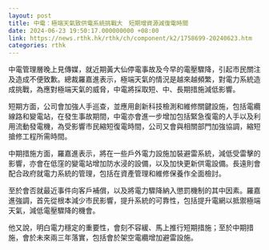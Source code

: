 ```yaml
---
layout: post
title: 中電：極端天氣致供電系統挑戰大　短期增資源減復電時間
date: 2024-06-23 19:50:17.000000000 +08:00
link: https://news.rthk.hk/rthk/ch/component/k2/1758699-20240623.htm
categories: rthk
---
```


中電管理層晚上見傳媒，就近期黃大仙停電事故及今早的電壓驟降，引起市民關注及造成不便致歉。總裁羅嘉進表示，極端天氣的情況是越來越頻繁，對電力系統造成挑戰，為應對極端天氣的威脅，中電將採取短、中、長期措施減低影響。

短期方面，公司會加強人手巡查，並應用創新科技檢測和維修關鍵設施，包括電纜線路和變電站，在發生事故期間，中電亦會進一步增加包括緊急復電的人手以及利用流動發電機，為受影響市民縮短復電時間，公司又會與相關部門加強協調，縮短搶修工程所需時間。

中期措施方面，羅嘉進表示，將在一些戶外電力設施加裝避雷系統，減低受雷擊的影響，亦會在低窪的變電站增加防水浸的設備，以及加快更新供電設備。長遠則會配合政府就電力系統的管理，包括在資產管理和維修保養作全面檢討。

至於會否就最近事件向客戶補償，以及將電力驟降納入懲罰機制的其中因素。羅嘉進強調，首先從根本減少市民影響，提升系統的可靠性，包括提升電網以抵禦極端天氣，減低電壓驟降的機會。

他又說，明白電力穩定的重要性，會刻不容緩、馬上推行短期措施；至於中期措施，會於未來兩三年落實，包括會於架空電纜增加避雷設施。
